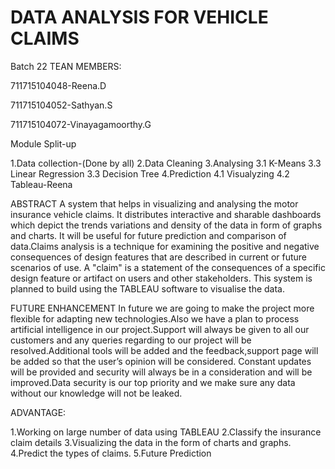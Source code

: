 # DATA ANALYSIS FOR VEHICLE CLAIMS  

Batch 22
TEAN MEMBERS:

711715104048-Reena.D

711715104052-Sathyan.S

711715104072-Vinayagamoorthy.G

Module Split-up

1.Data collection-(Done by all)
2.Data Cleaning
3.Analysing
  3.1 K-Means
  3.3 Linear Regression
  3.3 Decision Tree
4.Prediction
  4.1 Visualyzing
  4.2 Tableau-Reena

ABSTRACT
           A system that helps in visualizing and analysing the motor insurance vehicle claims. It distributes interactive and sharable dashboards which depict the trends variations and density of the data in form of graphs and charts. It will be  useful for future prediction and comparison of data.Claims analysis is a technique for examining the positive and negative consequences of design features that are described in current or future scenarios of use. A "claim" is a statement of the consequences of a specific design feature or artifact on users and other stakeholders. This system is planned to build using the TABLEAU software to visualise the data.
   
FUTURE ENHANCEMENT
           In future we are going to make the project more flexible for adapting new technologies.Also we have a plan to process artificial intelligence in our project.Support will always be given to all our customers and any queries regarding to our project will be resolved.Additional tools will be added and the feedback,support page will be added so that the user’s opinion will be considered.
Constant updates will be provided and security will always be in a consideration and will be improved.Data security is our top priority and we make sure any data without our knowledge will not be leaked.

ADVANTAGE:

1.Working on large number of data using TABLEAU
2.Classify the insurance claim details
3.Visualizing the data in the form of charts and graphs.
4.Predict the types of claims.
5.Future Prediction
